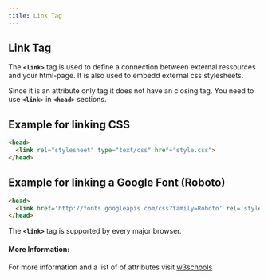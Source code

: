 ```yaml
---
title: Link Tag
---
```

## Link Tag

The **`<link>`** tag is used to define a connection between external ressources and your html-page.
It is also used to embedd external css stylesheets.

Since it is an attribute only tag it does not have an closing tag.
You need to use **`<link>`** in __`<head>`__ sections.
## Example for linking CSS
```html
<head>
  <link rel="stylesheet" type="text/css" href="style.css">
</head>
```

## Example for linking a Google Font (Roboto)
```html
<head>
  <link href='http://fonts.googleapis.com/css?family=Roboto' rel='stylesheet' type='text/css'>
</head>
```

The __`<link>`__ tag is supported by every major browser.


#### More Information:
For more information and a list of of attributes visit [w3schools](https://www.w3schools.com/tags/tag_link.asp)


